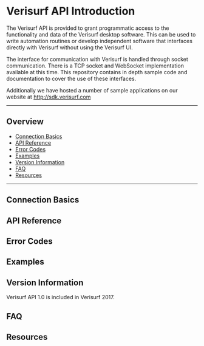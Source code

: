 # Verisurf API Introduction

The Verisurf API is provided to grant programmatic access to the functionality and data of the Verisurf desktop software.  This can be used to write automation routines or develop independent software that interfaces directly with Verisurf without using the Verisurf UI.

The interface for communication with Verisurf is handled through socket communication.  There is a TCP socket and WebSocket implementation available at this time.  This repository contains in depth sample code and documentation to cover the use of these interfaces.

Additionally we have hosted a number of sample applications on our website at http://sdk.verisurf.com

***

## Overview
* [Connection Basics](#connection)
* [API Reference](#reference)
* [Error Codes](#error)
* [Examples](#examples)
* [Version Information](#version)
* [FAQ](#faq)
* [Resources](#resources)

***

## <a name="connection">Connection Basics</a>

## <a name="reference">API Reference</a>

## <a name="error">Error Codes</a>

## <a name="examples">Examples</a>

## <a name="version">Version Information</a>
Verisurf API 1.0 is included in Verisurf 2017.

## <a name="faq">FAQ</a>

## <a name="resources">Resources</a>
